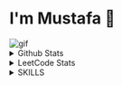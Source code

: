 # I'm Mustafa 👋

<!--
**Mustafa02yusuf28/Mustafa02yusuf28** is a ✨ _special_ ✨ repository because its `README.md` (this file) appears on your GitHub profile.

Here are some ideas to get you started:

- 🔭 I’m currently working on ...
- 🌱 I’m currently learning ...
- 👯 I’m looking to collaborate on ...
- 🤔 I’m looking for help with ...
- 💬 Ask me about ...
- 📫 How to reach me: ...
- 😄 Pronouns: ...
- ⚡ Fun fact: ...
-->


<img align="center" src="https://media2.giphy.com/media/v1.Y2lkPTc5MGI3NjExdDMwM2t2eHBpbmIxbDRub2c3ankyajRnZ2I1czEzbzhkeGlmYW52diZlcD12MV9pbnRlcm5hbF9naWZfYnlfaWQmY3Q9Zw/4Ev0Ari2Nd9io/giphy.gif" alt="gif" />
<details>
  <summary>Github Stats</summary> <br>
<!--   <p><img align="left" src="https://github-readme-stats.vercel.app/api/top-langs?username=ayush24k&show_icons=true&locale=en&layout=compact&theme=midnight-purple" alt="ayush24k" </p> -->
<p><img align="center" src="https://github-readme-stats.vercel.app/api?username=Mustafa02yusuf28&show_icons=true&locale=en&theme=midnight-purple" alt="Mustafa02yusuf28" /></p>
<p><img align="center" src="https://github-readme-streak-stats.herokuapp.com/?user=Mustafa02yusuf28&theme=midnight-purple" alt="Mustafa02yusuf28" /></p>
</details>


<details>
  <summary>LeetCode Stats</summary> <br>
  <p>
      <img  align=top flex-grow=1 src="https://leetcard.jacoblin.cool/mmy288?theme=dark&font=Nunito&ext=heatmap" />  
  </p>
</details>


<details>
  <summary>SKILLS</summary> <br>
<table align="center">
  <tr>
    <th>Languages</th>
    <th>Technologies</th>
    <th>Tools</th>
    <th>Frameworks</th>
    <th>Libraries</th>
  </tr>
  <tr>
    <td align="center"><img src="https://cdn.jsdelivr.net/gh/devicons/devicon/icons/cplusplus/cplusplus-original.svg" width="30"/><br/>C++<br/>
      <img src="https://cdn.jsdelivr.net/gh/devicons/devicon/icons/python/python-original.svg" width="30"/><br/>Python<br/>
      <img src="https://cdn.jsdelivr.net/gh/devicons/devicon/icons/c/c-original.svg" width="30"/><br/>C<br/>
      <img src="https://cdn.jsdelivr.net/gh/devicons/devicon/icons/javascript/javascript-original.svg" width="30"/><br/>JS<br/>
      <img src="https://raw.githubusercontent.com/ocaml/ocaml.org/main/site/static/img/logos/ocaml.svg" width="30"/><br/>OCaml<br/>
      <img src="https://cdn.jsdelivr.net/gh/devicons/devicon/icons/mysql/mysql-original.svg" width="30"/><br/>SQL
    </td>
    <td align="center">
      <img src="https://cdn.jsdelivr.net/gh/devicons/devicon/icons/html5/html5-original.svg" width="30"/><br/>HTML<br/>
      <img src="https://cdn.jsdelivr.net/gh/devicons/devicon/icons/css3/css3-original.svg" width="30"/><br/>CSS<br/>
      <img src="https://cdn.jsdelivr.net/gh/devicons/devicon/icons/mysql/mysql-original.svg" width="30"/><br/>MySQL
    </td>
    <td align="center">
      <img src="https://cdn.jsdelivr.net/gh/devicons/devicon/icons/git/git-original.svg" width="30"/><br/>Git<br/>
      <img src="https://cdn.jsdelivr.net/gh/devicons/devicon/icons/linux/linux-original.svg" width="30"/><br/>Linux<br/>
      <img src="https://img.icons8.com/color/30/tableau-software.png"/><br/>Tableau
    </td>
    <td align="center">
      <img src="https://cdn.jsdelivr.net/gh/devicons/devicon/icons/express/express-original.svg" width="30"/><br/>Express.js<br/>
      <img src="https://cdn.jsdelivr.net/gh/devicons/devicon/icons/django/django-plain.svg" width="30"/><br/>Django
    </td>
    <td align="center">
      <img src="https://cdn.jsdelivr.net/gh/devicons/devicon/icons/numpy/numpy-original.svg" width="30"/><br/>NumPy<br/>
      <img src="https://cdn.jsdelivr.net/gh/devicons/devicon/icons/pandas/pandas-original.svg" width="30"/><br/>Pandas<br/>
      <img src="https://cdn.jsdelivr.net/gh/devicons/devicon/icons/tensorflow/tensorflow-original.svg" width="30"/><br/>TensorFlow<br/>
      <img src="https://cdn.jsdelivr.net/gh/devicons/devicon/icons/pytorch/pytorch-original.svg" width="30"/><br/>PyTorch<br/>
      <img src="https://upload.wikimedia.org/wikipedia/commons/4/48/Beautifulsoup4_logo.png" width="30"/><br/>BeautifulSoup
    </td>
  </tr>
</table>
</details>


